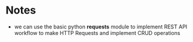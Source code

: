 # Notes
- we can use the basic python **requests** module to implement REST API workflow to make HTTP Requests and implement CRUD operations